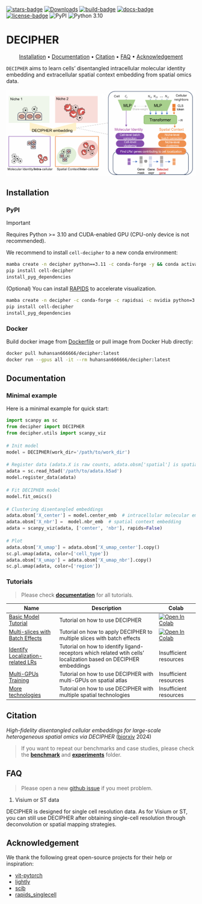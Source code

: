 [![stars-badge](https://img.shields.io/github/stars/gao-lab/DECIPHER?logo=GitHub&color=yellow)](https://github.com/gao-lab/DECIPHER/stargazers)
[![Downloads](https://static.pepy.tech/badge/cell-decipher)](https://pepy.tech/project/cell-decipher)
[![build-badge](https://github.com/gao-lab/DECIPHER/actions/workflows/build.yml/badge.svg)](https://github.com/gao-lab/DECIPHER/actions/workflows/build.yml)
[![docs-badge](https://readthedocs.org/projects/cell-decipher/badge/?version=latest)](https://cell-decipher.readthedocs.io/en/latest/)
[![license-badge](https://img.shields.io/badge/License-MIT-yellow.svg)](https://opensource.org/licenses/MIT)
![PyPI](https://img.shields.io/pypi/v/cell-decipher?label=pypi)
![Python 3.10](https://img.shields.io/badge/python->=3.10-blue.svg)

<!-- [![codecov](https://codecov.io/gh/gao-lab/DECIPHER/graph/badge.svg?token=zgwG4u9v0F)](https://codecov.io/gh/gao-lab/DECIPHER) -->

# DECIPHER
<div align="center">

[Installation](#Installation) • [Documentation](#Documentation) • [Citation](#Citation) • [FAQ](#FAQ) • [Acknowledgement](#Acknowledgement)

</div>

`DECIPHER` aims to learn cells’ disentangled intracellular molecular identity embedding and extracellular spatial context embedding from spatial omics data.

![DECIPHER](./docs/_static/Model.png)

## Installation

### PyPI

> [!IMPORTANT]
> Requires Python >= 3.10 and CUDA-enabled GPU (CPU-only device is not recommended).

We recommend to install `cell-decipher` to a new conda environment:

```sh
mamba create -n decipher python==3.11 -c conda-forge -y && conda activate decipher
pip install cell-decipher
install_pyg_dependencies
```

(Optional) You can install [RAPIDS](https://docs.rapids.ai/install) to accelerate visualization.

```sh
mamba create -n decipher -c conda-forge -c rapidsai -c nvidia python=3.11 rapids=24.12 'cuda-version>=12.0,<=12.2' -y && conda activate decipher
pip install cell-decipher
install_pyg_dependencies
```

### Docker

Build docker image from [Dockerfile](./Dockerfile) or pull image from Docker Hub directly:

```sh
docker pull huhansan666666/decipher:latest
docker run --gpus all -it --rm huhansan666666/decipher:latest
```

## Documentation

### Minimal example
Here is a minimal example for quick start:

```python
import scanpy as sc
from decipher import DECIPHER
from decipher.utils import scanpy_viz

# Init model
model = DECIPHER(work_dir='/path/to/work_dir')

# Register data (adata.X is raw counts, adata.obsm['spatial'] is spatial coordinates)
adata = sc.read_h5ad('/path/to/adata.h5ad')
model.register_data(adata)

# Fit DECIPHER model
model.fit_omics()

# Clustering disentangled embeddings
adata.obsm['X_center'] = model.center_emb  # intracellular molecular embedding
adata.obsm['X_nbr'] =  model.nbr_emb  # spatial context embedding
adata = scanpy_viz(adata, ['center', 'nbr'], rapids=False)

# Plot
adata.obsm['X_umap'] = adata.obsm['X_umap_center'].copy()
sc.pl.umap(adata, color=['cell_type'])
adata.obsm['X_umap'] = adata.obsm['X_umap_nbr'].copy()
sc.pl.umap(adata, color=['region'])
```

### Tutorials
> Please check [**documentation**](https://cell-decipher.readthedocs.io/en/latest) for all tutorials.

| Name                                    | Description                                                  | Colab                                                        |
| --------------------------------------- | ------------------------------------------------------------ | ------------------------------------------------------------ |
| [Basic Model Tutorial](./docs/tutorials/1-train_model.ipynb)                | Tutorial on how to use DECIPHER                            | [![Open In Colab](https://img.shields.io/badge/Colab-PyTorch-blue?logo=googlecolab)](https://colab.research.google.com/drive/14PEtrgqlf-KbLOTfBLc9gbx0YvY6mi0S?usp=sharing) |
| [Multi-slices with Batch Effects](./docs/tutorials/2-remove_batch.ipynb)     | Tutorial on how to apply DECIPHER to multiple slices with batch effects | [![Open In Colab](https://img.shields.io/badge/Colab-PyTorch-blue?logo=googlecolab)](https://colab.research.google.com/drive/1eLJeRDZFq2tlDUWpETlSxVUdzRv9CeSD?usp=sharing) |
| [Identify Localization-related LRs](./docs/tutorials/3-select_LRs.ipynb) | Tutorial on how to identify ligand-receptors which related wtih cells’ localization based on DECIPHER embeddings | Insufficient resources |
| [Multi-GPUs Training](./docs/tutorials.md#multi-gpu-training)                        | Tutorial on how to use DECIPHER with multi-GPUs on spatial atlas | Insufficient resources |
| [More technologies](./docs/tutorials/4-more_techs.ipynb)                        | Tutorial on how to use DECIPHER with multiple spatial technologies | Insufficient resources |

## Citation

*High-fidelity disentangled cellular embeddings for large-scale heterogeneous spatial omics via DECIPHER* ([biorxiv](https://www.biorxiv.org/content/10.1101/2024.11.29.626126v1) 2024)


> If you want to repeat our benchmarks and case studies, please check the [**benchmark**](./benchmark/) and [**experiments**](./experiments/) folder.

## FAQ
> Please open a new [github issue](https://github.com/gao-lab/DECIPHER/issues/new/choose) if you meet problem.

1. Visium or ST data

DECIPHER is designed for single cell resolution data. As for Visium or ST, you can still use DECIPHER after obtaining single-cell resolution through deconvolution or spatial mapping strategies.

<!-- 2. `CUDA out of memory` error

The `model.train_gene_select()` may need a lot GPU memory. For example, it needs ~40G GPU memory in [Identify Localization-related LRs](./docs/tutorials/3-select_LRs.ipynb) tutorial (with ~700k cells and 1k LRs). If your GPU device do not have enough memory, you still can train model on GPU but set `disable_gpu=True` in `model.train_gene_select()`. -->


## Acknowledgement
We thank the following great open-source projects for their help or inspiration:

- [vit-pytorch](https://github.com/lucidrains/vit-pytorch)
- [lightly](https://github.com/lightly-ai/lightly)
- [scib](https://github.com/theislab/scib)
- [rapids_singlecell](https://github.com/scverse/rapids_singlecell/)
